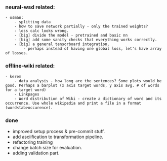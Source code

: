 ### neural-wsd related:
    - osman:
        - splitting data
        - how to save network partially - only the trained weights?
        - loss calc looks wrong.
        - [big] divide the model - pretrained and basic nn
        - [big] add some sanity checks that everything works correctly.
        - [big] a general tensorboard integration.
            - perhaps instead of having one global loss, let's have array of losses. 
### offline-wiki related:
    - kerem
        - data analysis - how long are the sentences? Some plots would be good. Perhaps a barplot (x axis target words, y axis avg. # of words for a target word)
        - Linkpages
        - Word distribution of Wiki - create a dictionary of word and its occurrence. Use whole wikipedia and print a file in a format (word<tab>occurence).

### done
- improved setup process & pre-commit stuff.
- add asciification to transformation pipeline.
- refactoring training
- change batch size for evaluation.
- adding validation part.
